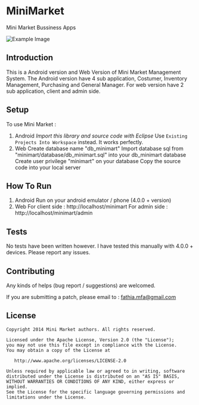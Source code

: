 MiniMarket
==========

Mini Market Bussiness Apps

![Example Image][1]

Introduction
------------
This is a Android version and Web Version of Mini Market Management System. The Android version have 4 sub application, Costumer, Inventory Management, Purchasing and General Manager. For web version have 2 sub application, client and admin side.

Setup
------------
To use Mini Market :
1. Android
   *Import this library and source code with Eclipse*
   Use `Existing Projects Into Workspace` instead. It works perfectly.
2. Web
   Create database name "db_minimart"
   Import database sql from "minimart/database/db_minimart.sql" into your db_minimart database
   Create user privilege "minimart" on your database
   Copy the source code into your local server

How To Run
------------
1. Android
   Run on your android emulator / phone (4.0.0 + version) 
2. Web
   For client side :
   http://localhost/minimart
   For admin side :
   http://localhost/minimart/admin

Tests
------------
No tests have been written however. I have tested this manually with 4.0.0 + devices. Please report any issues.

Contributing
------------
Any kinds of helps (bug report / suggestions) are welcomed.

If you are submitting a patch, please email to :
fathia.mfa@gmail.com

License
-------

    Copyright 2014 Mini Market authors. All rights reserved.

    Licensed under the Apache License, Version 2.0 (the "License");
    you may not use this file except in compliance with the License.
    You may obtain a copy of the License at

       http://www.apache.org/licenses/LICENSE-2.0

    Unless required by applicable law or agreed to in writing, software
    distributed under the License is distributed on an "AS IS" BASIS,
    WITHOUT WARRANTIES OR CONDITIONS OF ANY KIND, either express or implied.
    See the License for the specific language governing permissions and
    limitations under the License.

[1]: https://farm3.staticflickr.com/2859/13487272785_4d66d812f1_b.jpg
